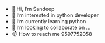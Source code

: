 * 👋 Hi, I’m Sandeep<br>
* 👀 I’m interested in python developer<br>
* 🌱 I’m currently learning python<br>
* 💞️ I’m looking to collaborate on ...<br>
* 📫 How to reach me 9597752058<br>

<!--
**sandeep-258/sandeep-258** is a ✨ _special_ ✨ repository because its `README.md` (this file) appears on your GitHub profile.

Here are some ideas to get you started:

- 🔭 I’m currently working on ...
- 🌱 I’m currently learning ...
- 👯 I’m looking to collaborate on ...
- 🤔 I’m looking for help with ...
- 💬 Ask me about ...
- 📫 How to reach me: ...
- 😄 Pronouns: ...
- ⚡ Fun fact: ...
-->
